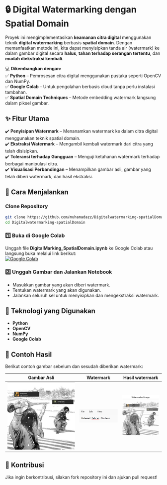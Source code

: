 # 🔒 Digital Watermarking dengan Spatial Domain  

Proyek ini mengimplementasikan **keamanan citra digital** menggunakan teknik **digital watermarking** berbasis **spatial domain**. Dengan memanfaatkan metode ini, kita dapat menyisipkan tanda air (watermark) ke dalam gambar digital secara **halus**, **tahan terhadap serangan tertentu**, dan **mudah diekstraksi kembali**.  

💻 **Dikembangkan dengan:**  
✅ **Python** – Pemrosesan citra digital menggunakan pustaka seperti OpenCV dan NumPy.  
✅ **Google Colab** – Untuk pengolahan berbasis cloud tanpa perlu instalasi tambahan.  
✅ **Spatial Domain Techniques** – Metode embedding watermark langsung dalam piksel gambar.  

## ✨ Fitur Utama
✔️ **Penyisipan Watermark** – Menanamkan watermark ke dalam citra digital menggunakan teknik spatial domain.  
✔️ **Ekstraksi Watermark** – Mengambil kembali watermark dari citra yang telah disisipkan.  
✔️ **Toleransi terhadap Gangguan** – Menguji ketahanan watermark terhadap berbagai manipulasi citra.  
✔️ **Visualisasi Perbandingan** – Menampilkan gambar asli, gambar yang telah diberi watermark, dan hasil ekstraksi.  

## 🚀 Cara Menjalankan  
###  **Clone Repository**  
```bash
git clone https://github.com/muhamadazz/Digitalwatermarking-spatialDomain.git
cd Digitalwatermarking-spatialDomain
```

### 1️⃣ **Buka di Google Colab**  
Unggah file **DigitalMarking_SpatialDomain.ipynb** ke Google Colab atau langsung buka melalui link berikut:  
[![Google Colab](https://colab.research.google.com/assets/colab-badge.svg)](https://colab.research.google.com/)

### 2️⃣ **Unggah Gambar dan Jalankan Notebook**  
- Masukkan gambar yang akan diberi watermark.  
- Tentukan watermark yang akan digunakan.  
- Jalankan seluruh sel untuk menyisipkan dan mengekstraksi watermark.  

## 📌 Teknologi yang Digunakan  
- **Python**  
- **OpenCV**  
- **NumPy**  
- **Google Colab**  

## 🔬 Contoh Hasil  
Berikut contoh gambar sebelum dan sesudah diberikan watermark:  

| Gambar Asli | Watermark | Hasil watermark |
|-------------|----------------------|----------------|
| ![Original](image.jpg) | ![Watermark](watermark.png) | ![Extracted](image_with_watermark(2).png) |

## 🤝 Kontribusi  
Jika ingin berkontribusi, silakan fork repository ini dan ajukan pull request!  

